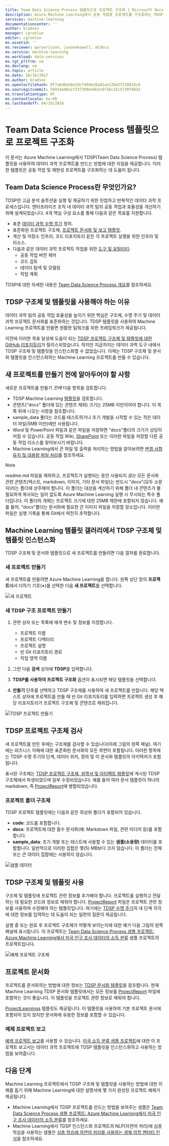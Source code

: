 ```yaml
---
title: Team Data Science Process 템플릿으로 프로젝트 구조화 | Microsoft Docs
description: Azure Machine Learning에서 공동 작업용 프로젝트를 구조화하는 TDSP(Team Data Science Process) 템플릿을 인스턴스화하는 방법
services: machine-learning
documentationcenter: ''
author: bradsev
manager: cgronlun
editor: cgronlun
ms.assetid: ''
ms.reviewer: garyericson, jasonwhowell, mldocs
ms.service: machine-learning
ms.workload: data-services
ms.tgt_pltfrm: na
ms.devlang: na
ms.topic: article
ms.date: 10/16/2017
ms.author: bradsev
ms.openlocfilehash: 0f7a6d0a58e2dcfd94e20a81ae12b42f238016c8
ms.sourcegitcommit: 59914a06e1f337399e4db3c6f3bc15c573079832
ms.translationtype: HT
ms.contentlocale: ko-KR
ms.lasthandoff: 04/19/2018
---
```

# <a name="structure-projects-with-the-team-data-science-process-template"></a>Team Data Science Process 템플릿으로 프로젝트 구조화

이 문서는 Azure Machine Learning에서 TDSP(Team Data Science Process) 템플릿을 사용하여 데이터 과학 프로젝트를 만드는 방법에 대한 지침을 제공합니다. 이러한 템플릿은 공동 작업 및 재현성 프로젝트를 구조화하는 데 도움이 됩니다. 


## <a name="what-is-the-team-data-science-process"></a>Team Data Science Process란 무엇인가요?
TDSP란 고급 분석 솔루션을 실행 및 제공하기 위한 민첩하고 반복적인 데이터 과학 프로세스입니다. 엔터프라이즈 조직 내 데이터 과학 팀의 공동 작업과 효율성을 개선하기 위해 설계되었습니다. 4개 핵심 구성 요소를 통해 다음과 같은 목표를 지원합니다.

   * 표준 [데이터 과학 수명 주기](../team-data-science-process/lifecycle.md) 정의.
   * 표준화된 프로젝트 구조체, [프로젝트 문서화 및 보고 템플릿](https://github.com/Azure/Azure-TDSP-ProjectTemplate).
   * 계산 및 저장소 인프라, 코드 리포지토리 같은 각 프로젝트 실행을 위한 인프라 및 리소스.
   * 다음과 같은 데이터 과학 프로젝트 작업을 위한 [도구 및 유틸리티](https://github.com/Azure/Azure-TDSP-Utilities):
      - 공동 작업 버전 제어
      - 코드 검토
      - 데이터 탐색 및 모델링
      - 작업 계획

TDSP에 대한 자세한 내용은 [Team Data Science Process 개요](../team-data-science-process/overview.md)를 참조하세요.

## <a name="why-should-you-use-the-tdsp-structure-and-templates"></a>TDSP 구조체 및 템플릿을 사용해야 하는 이유
데이터 과학 팀의 공동 작업 효율성을 높이기 위한 핵심은 구조체, 수명 주기 및 데이터 과학 프로젝트 문서화를 표준화하는 것입니다. TDSP 템플릿을 사용하여 Machine Learning 프로젝트를 만들면 원활한 팀워크를 위한 프레임워크가 제공됩니다.

이전에 이러한 목표 달성에 도움이 되는 [TDSP 프로젝트 구조체 및 템플릿에 대한 GitHub 리포지토리](https://github.com/Azure/Azure-TDSP-ProjectTemplate)가 릴리스되었습니다. 하지만 지금까지는 데이터 과학 도구 내에서 TDSP 구조체 및 템플릿을 인스턴스화할 수 없었습니다. 이제는 TDSP 구조체 및 문서화 템플릿을 인스턴스화하는 Machine Learning 프로젝트를 만들 수 있습니다. 

## <a name="things-to-note-before-creating-a-new-project"></a>새 프로젝트를 만들기 전에 알아두어야 할 사항
새로운 프로젝트를 만들기 *전에* 다음 항목을 검토합니다.
* TDSP Machine Learning [템플릿](https://aka.ms/tdspamlgithubrepo)을 검토합니다.
* 콘텐츠("docs" 폴더에 있는 콘텐츠 제외) 크기는 25MB 미만이어야 합니다. 이 목록 뒤에 나오는 사항을 참조합니다.
* sample\_data 폴더는 코드를 테스트하거나 초기 개발을 시작할 수 있는 작은 데이터 파일(5MB 미만)에만 사용됩니다.
* Word 및 PowerPoint 파일과 같은 파일을 저장하면 "docs"폴더의 크기가 상당히 커질 수 있습니다. 공동 작업 Wiki, [SharePoint](https://products.office.com/en-us/sharepoint/collaboration) 또는 이러한 파일을 저장할 다른 공동 작업 리소스를 찾아보시기 바랍니다.
* Machine Learning에서 큰 파일 및 출력을 처리하는 방법을 알아보려면 [변경 사항 유지 및 대용량 파일 처리](http://aka.ms/aml-largefiles)를 참조하세요.

> [!NOTE]
> readme.md 파일을 제외하고, 프로젝트가 실행되는 동안 사용되지 *않는* 모든 문서화 관련 콘텐츠(텍스트, markdown, 이미지, 기타 문서 파일)는 반드시 "docs"(모두 소문자)라는 폴더에 상주해야 합니다. 이 폴더는 대상을 계산하기 위해 폴더 내 콘텐츠가 불필요하게 복사되는 일이 없도록 Azure Machine Learning 실행 시 무시되는 특수 폴더입니다. 이 폴더의 개체는 프로젝트 크기에 대한 25MB 제한에 포함되지 않습니다. 예를 들어, "docs"폴더는 문서화에 필요한 큰 이미지 파일을 저장할 장소입니다. 이러한 파일은 실행 기록을 통해 Git에서 여전히 추적합니다. 

## <a name="instantiate-the-tdsp-structure-and-templates-from-the-machine-learning-template-gallery"></a>Machine Learning 템플릿 갤러리에서 TDSP 구조체 및 템플릿 인스턴스화
TDSP 구조체 및 문서화 템플릿으로 새 프로젝트를 만들려면 다음 절차를 완료합니다.

### <a name="create-a-new-project"></a>새 프로젝트 만들기
새 프로젝트를 만들려면 Azure Machine Learning을 엽니다. 왼쪽 상단 창의 **프로젝트**에서 더하기 기호(**+**)를 선택한 다음 **새 프로젝트**를 선택합니다.

![새 프로젝트](./media/how-to-use-tdsp-in-azure-ml/instantiation-1.png)


### <a name="create-a-new-tdsp-structured-project"></a>새 TDSP 구조 프로젝트 만들기
   1. 관련 상자 또는 목록에 매개 변수 및 정보를 지정합니다.

      - 프로젝트 이름
      - 프로젝트 디렉터리
      - 프로젝트 설명
      - 빈 Git 리포지토리 경로
      - 작업 영역 이름

   2. 그런 다음 **검색** 상자에 **TDSP**를 입력합니다. 
   3. **TDSP를 사용하여 프로젝트 구조화** 옵션이 표시되면 해당 템플릿을 선택합니다. 
   4. **만들기** 단추를 선택하고 TDSP 구조체를 사용하여 새 프로젝트를 만듭니다. 해당 텍스트 상자에 프로젝트를 만들 때 빈 Git 리포지토리를 입력하면 프로젝트 생성 후 해당 리포지토리가 프로젝트 구조체 및 콘텐츠로 채워집니다.

![TDSP 프로젝트 만들기](./media/how-to-use-tdsp-in-azure-ml/instantiation-2.png)


## <a name="examine-the-tdsp-project-structure"></a>TDSP 프로젝트 구조체 검사
새 프로젝트를 만든 후에는 구조체를 검사할 수 있습니다(아래 그림의 왼쪽 패널). 여기에는 비즈니스 이해에 대한 표준화된 문서화의 모든 측면이 포함됩니다. 이러한 항목에는 TDSP 수명 주기의 단계, 데이터 위치, 정의 및 이 문서화 템플릿의 아키텍처가 포함됩니다. 

표시된 구조체는 [TDSP 프로젝트 구조체, 설명서 및 아티팩트 템플릿](https://github.com/Azure/Azure-TDSP-ProjectTemplate)에 게시된 TDSP 구조체에서 파생되었으며 일부 수정되었습니다. 예를 들어 여러 문서 템플릿이 하나의 markdown, 즉 [ProjectReport](https://aka.ms/tdspamlgithubrepoprojectreport)에 병합되었습니다. 

### <a name="project-folder-structure"></a>프로젝트 폴더 구조체
TDSP 프로젝트 템플릿에는 다음과 같은 최상위 폴더가 포함되어 있습니다.
   - **code**: 코드를 포함합니다.
   - **docs**: 프로젝트에 대한 필수 문서화(예: Markdown 파일, 관련 미디어 등)를 포함합니다.
   - **sample_data**: 초기 개발 또는 테스트에 사용할 수 있는 **샘플(소용량)** 데이터를 포함합니다. 일반적으로 이러한 집합은 몇(5) MB보다 크지 않습니다. 이 폴더는 전체 또는 큰 데이터 집합에는 사용하지 않습니다.

![샘플 데이터](./media/how-to-use-tdsp-in-azure-ml/instantiation-3.png)


## <a name="use-the-tdsp-structure-and-templates"></a>TDSP 구조체 및 템플릿 사용
구조체 및 템플릿에 프로젝트 관련 정보를 추가해야 합니다. 프로젝트를 실행하고 전달하는 데 필요한 코드와 정보로 채워야 합니다. [ProjectReport](https://aka.ms/tdspamlgithubrepoprojectreport) 파일은 프로젝트 관련 정보를 사용하여 수정해야 하는 템플릿입니다. 여기에는 [TDSP 수명 주기](../team-data-science-process/lifecycle.md)의 네 단계 각각에 대한 정보를 입력하는 데 도움이 되는 일련의 질문이 제공됩니다.

실행 중 또는 완료 후 프로젝트 구조체가 어떻게 보이는지에 대한 예가 다음 그림의 왼쪽 패널에 표시됩니다. 이 프로젝트는 [Team Data Science Process 샘플 프로젝트: Azure Machine Learning에서 미국 인구 조사 데이터의 소득 분류](https://github.com/Azure/MachineLearningSamples-TDSPUCIAdultIncome) 샘플 프로젝트의 프로젝트입니다.

![예제 프로젝트 구조체](./media/how-to-use-tdsp-in-azure-ml/instantiation-4.png)

## <a name="document-your-project"></a>프로젝트 문서화
프로젝트를 문서화하는 방법에 대한 정보는 [TDSP 문서화 템플릿](https://github.com/Azure/Azure-TDSP-ProjectTemplate)을 참조합니다. 현재 Machine Learning TDSP 문서화 템플릿에서는 모든 정보를 [ProjectReport](https://aka.ms/tdspamlgithubrepoprojectreport) 파일에 포함하는 것이 좋습니다. 이 템플릿을 프로젝트 관련 정보로 채워야 합니다. 

[ProjectLearnings](https://aka.ms/tdspamlgithubrepoprojectlearnings) 템플릿도 제공됩니다. 이 템플릿을 사용하여 기본 프로젝트 문서에 포함되어 있지 않지만 문서화에 유용한 정보를 포함할 수 있습니다. 

### <a name="example-project-report"></a>예제 프로젝트 보고
[예제 프로젝트 보고](https://github.com/Azure/MachineLearningSamples-TDSPUCIAdultIncome/blob/master/docs/deliverable_docs/ProjectReport.md)를 사용할 수 있습니다. [미국 소득 분류 샘플 프로젝트](https://github.com/Azure/MachineLearningSamples-TDSPUCIAdultIncome)에 대한 이 프로젝트 보고서는 데이터 과학 프로젝트에 TDSP 템플릿을 인스턴스화하고 사용하는 방법을 보여줍니다.

## <a name="next-steps"></a>다음 단계
Machine Learning 프로젝트에서 TDSP 구조체 및 템플릿을 사용하는 방법에 대한 이해를 돕기 위해 Machine Learning에 대한 설명서에 몇 가지 완성된 프로젝트 예제가 제공됩니다.

- Machine Learning에서 TDSP 프로젝트를 만드는 방법을 보여주는 샘플은 [Team Data Science Process 샘플 프로젝트: Azure Machine Learning에서 미국 인구 조사 데이터의 소득 분류](https://github.com/Azure/MachineLearningSamples-TDSPUCIAdultIncome)를 참조하세요.
- Machine Learning에서 TDSP 인스턴스화 프로젝트의 NLP(자연어 처리)에 심층 학습을 사용하는 샘플은 [심층 학습에 자연어 처리를 사용하는 생체 의학 엔터티 인식](https://github.com/Azure/MachineLearningSamples-BiomedicalEntityExtraction)을 참조하세요.

